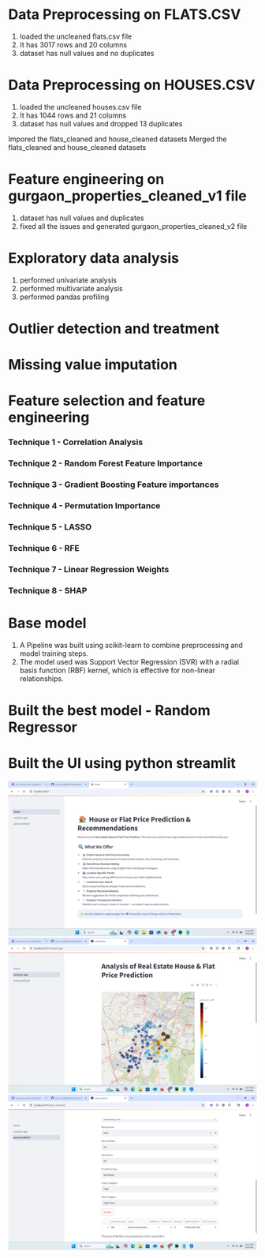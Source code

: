 # Data Preprocessing on FLATS.CSV
1. loaded the uncleaned flats.csv file
2. It has 3017 rows and 20 columns
3. dataset has null values and no duplicates


# Data Preprocessing on HOUSES.CSV
1. loaded the uncleaned houses.csv file
2. It has 1044 rows and 21 columns
3. dataset has null values and dropped 13 duplicates

Impored the flats_cleaned and house_cleaned datasets
Merged the flats_cleaned and house_cleaned datasets

# Feature engineering on gurgaon_properties_cleaned_v1 file
1. dataset has null values and duplicates
2. fixed all the issues and generated gurgaon_properties_cleaned_v2 file

# Exploratory data analysis 
1. performed univariate analysis
2. performed multivariate analysis
3. performed pandas profiling

# Outlier detection and treatment

# Missing value imputation

# Feature selection and feature engineering
### Technique 1 - Correlation Analysis
### Technique 2 - Random Forest Feature Importance
### Technique 3 - Gradient Boosting Feature importances
### Technique 4 - Permutation Importance
### Technique 5 - LASSO
### Technique 6 - RFE
### Technique 7 - Linear Regression Weights
### Technique 8 - SHAP

# Base model
1. A Pipeline was built using scikit-learn to combine preprocessing and model training steps.
2. The model used was Support Vector Regression (SVR) with a radial basis function (RBF) kernel, which is effective for non-linear relationships.

# Built the best model -  Random Regressor
# Built the UI using python streamlit 


![img.png](img.png)
![img_1.png](img_1.png)
![img_2.png](img_2.png)
